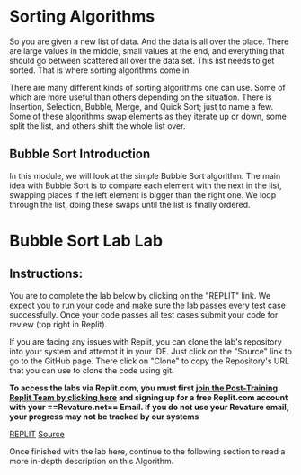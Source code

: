 # Sorting Algorithms
So you are given a new list of data. And the data is all over the place. There are large values in the middle, small values at the end, and everything that should go between scattered all over the data set. This list needs to get sorted. That is where sorting algorithms come in. 

There are many different kinds of sorting algorithms one can use. Some of which are more useful than others depending on the situation. There is Insertion, Selection, Bubble, Merge, and Quick Sort; just to name a few. Some of these algorithms swap elements as they iterate up or down, some split the list, and others shift the whole list over. 

## Bubble Sort Introduction
In this module, we will look at the simple Bubble Sort algorithm.
The main idea with Bubble Sort is to compare each element with the next in the list, swapping places if the left element is bigger than the right one. We loop through the list, doing these swaps until the list is finally ordered.

# Bubble Sort Lab Lab
## Instructions:
You are to complete the lab below by clicking on the "REPLIT" link. We expect you to run your code and make sure the lab passes every test case successfully. Once your code passes all test cases submit your code for review (top right in Replit).

If you are facing any issues with Replit, you can clone the lab's repository into your system and attempt it in your IDE. Just click on the "Source" link to go to the GitHub page. There click on "Clone" to copy the Repository's URL that you can use to clone the code using git.

**To access the labs via Replit.com, you must first [join the Post-Training Replit Team by clicking here](https://replit.com/teams/join/ovnxpukpgnmqolcfnlrlxvygvzunwhgo-staging-foundations-h2-22) and signing up for a free Replit.com account with your ==Revature.net== Email. If you do not use your Revature email, your progress may not be tracked by our systems**

[REPLIT](replit.com/team/staging-foundations-h2-22/bubble-sort-lab)
[Source](https://github.com/revature-curriculum/linked-list-deletion-lab)

Once finished with the lab here, continue to the following section to read a more in-depth description on this Algorithm.
